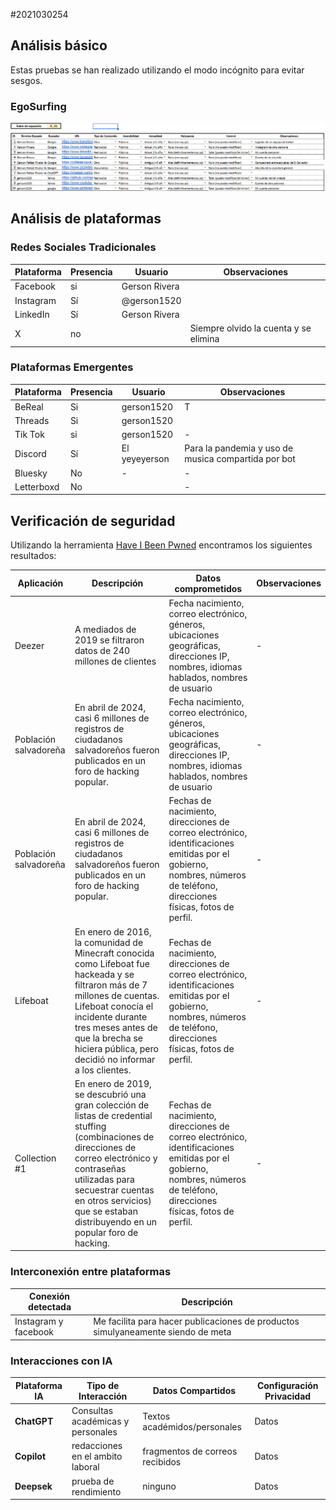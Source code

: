 #2021030254

## Análisis básico

Estas pruebas se han realizado utilizando el modo incógnito para evitar sesgos.

### EgoSurfing

![EgoSurfing](/investigaciones/individual/2021030254/EgoSurfing.png)

## Análisis de plataformas

### Redes Sociales Tradicionales
| Plataforma   | Presencia | Usuario        | Observaciones |
|--------------|-----------|----------------|---------------|
| Facebook     | si        | Gerson Rivera  |               |
| Instagram    | Sí        | @gerson1520    |               |
| LinkedIn     | Sí        | Gerson Rivera  |               |
| X            | no        |                | Siempre olvido la cuenta y se elimina|

### Plataformas Emergentes
| Plataforma   | Presencia | Usuario     | Observaciones |
|--------------|-----------|-------------|---------------|
| BeReal       | Si        | gerson1520  | T |
| Threads      | Si        | gerson1520  |               |
|Tik Tok     | si        | gerson1520           | -             |
| Discord      | Sí        | El yeyeyerson|Para la pandemia y uso de musica compartida por bot |
| Bluesky      | No        | -           | -             |
| Letterboxd   | No        |             | -             |

## Verificación de seguridad

Utilizando la herramienta [Have I Been Pwned](https://haveibeenpwned.com/) encontramos los siguientes resultados:

| Aplicación | Descripción | Datos comprometidos | Observaciones |
|------------|-------------|----------------------|---------------|
| Deezer     | A mediados de 2019 se filtraron datos de 240 millones de clientes | Fecha nacimiento, correo electrónico, géneros, ubicaciones geográficas, direcciones IP, nombres, idiomas hablados, nombres de usuario        | - |
| Población salvadoreña    | En abril de 2024, casi 6 millones de registros de ciudadanos salvadoreños fueron publicados en un foro de hacking popular. | Fecha nacimiento, correo electrónico, géneros, ubicaciones geográficas, direcciones IP, nombres, idiomas hablados, nombres de usuario | - |
| Población salvadoreña    | En abril de 2024, casi 6 millones de registros de ciudadanos salvadoreños fueron publicados en un foro de hacking popular. | Fechas de nacimiento, direcciones de correo electrónico, identificaciones emitidas por el gobierno, nombres, números de teléfono, direcciones físicas, fotos de perfil. | - |
| Lifeboat    |En enero de 2016, la comunidad de Minecraft conocida como Lifeboat fue hackeada y se filtraron más de 7 millones de cuentas. Lifeboat conocía el incidente durante tres meses antes de que la brecha se hiciera pública, pero decidió no informar a los clientes. | Fechas de nacimiento, direcciones de correo electrónico, identificaciones emitidas por el gobierno, nombres, números de teléfono, direcciones físicas, fotos de perfil. | - |
|Collection #1 |En enero de 2019, se descubrió una gran colección de listas de credential stuffing (combinaciones de direcciones de correo electrónico y contraseñas utilizadas para secuestrar cuentas en otros servicios) que se estaban distribuyendo en un popular foro de hacking. | Fechas de nacimiento, direcciones de correo electrónico, identificaciones emitidas por el gobierno, nombres, números de teléfono, direcciones físicas, fotos de perfil. | - |
### Interconexión entre plataformas

| Conexión detectada                             | Descripción                                                          |
| ---------------------------------------------- | -------------------------------------------------------------------- |
| Instagram y facebook | Me facilita para hacer publicaciones de productos simulyaneamente siendo de meta               |

### Interacciones con IA
| Plataforma IA | Tipo de Interacción | Datos Compartidos | Configuración Privacidad |
|---------------|---------------------|--------------------|--------------------------|
| **ChatGPT** | Consultas académicas y personales | Textos académidos/personales | Datos |
| **Copilot** | redacciones en el ambito laboral | fragmentos de correos recibidos |Datos |
| **Deepsek** | prueba de rendimiento | ninguno |Datos |

